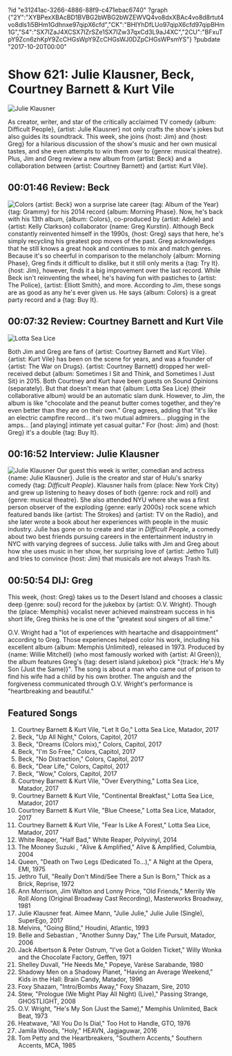 ?id "e31241ac-3266-4886-88f9-c471ebac6740"
?graph {"2Y":"XYBPexXBAcBD1BVBG2bWBG2bWZEWVQ4vo8dxXBAc4vo8d8rtut4vo8dls1i5BHm1Gdhnxe97qipX6cfd","CK":"BHIYhDfLUo97qipX6cfd97qipBHm1G","S4":"SX7IZaJ4XCSX7IZrSZe1SX7IZw37qxCd3L9aJ4XC","2CU":"BFxuTpY9Zcn6zhKpY9ZcCHGsWpY9ZcCHGsWJ0DZpCHGsWPsmYS"}
?pubdate "2017-10-20T00:00"

# Show 621: Julie Klausner, Beck, Courtney Barnett & Kurt Vile
![Julie Klausner](https://static.soundopinions.org/images/2017/julieklausner_web.jpg)

As creator, writer, and star of the critically acclaimed TV comedy {album: Difficult People}, {artist: Julie Klausner} not only crafts the show's jokes but also guides its soundtrack. This week, she joins {host: Jim} and {host: Greg} for a hilarious discussion of the show's music and her own musical tastes, and she even attempts to win them over to {genre: musical theatre}. Plus, Jim and Greg review a new album from {artist: Beck} and a collaboration between {artist: Courtney Barnett} and {artist: Kurt Vile}.


## 00:01:46 Review: Beck
![Colors](https://static.soundopinions.org/assets/621/2Y0.jpg)
{artist: Beck} won a surprise late career {tag: Album of the Year} {tag: Grammy} for his 2014 record {album: Morning Phase}. Now, he's back with his 13th album, {album: Colors}, co-produced by {artist: Adele} and {artist: Kelly Clarkson} collaborator {name: Greg Kurstin}. Although Beck constantly reinvented himself in the 1990s, {host: Greg} says that here, he's simply recycling his greatest pop moves of the past. Greg acknowledges that he still knows a great hook and continues to mix and match genres. Because it's so cheerful in comparison to the melancholy {album: Morning Phase}, Greg finds it difficult to dislike, but it still only merits a {tag: Try It}. {host: Jim}, however, finds it a big improvement over the last record. While Beck isn't reinventing the wheel, he's having fun with pastiches to {artist: The Police}, {artist: Elliott Smith}, and more. According to Jim, these songs are as good as any he's ever given us. He says {album: Colors} is a great party record and a {tag: Buy It}.

## 00:07:32 Review: Courtney Barnett and Kurt Vile
![Lotta Sea Lice](https://static.soundopinions.org/assets/621/CK0.jpg)

Both Jim and Greg are fans of {artist: Courtney Barnett and Kurt Vile}. {artist: Kurt Vile} has been on the scene for years, and was a founder of {artist: The War on Drugs}. {artist: Courtney Barnett} dropped her well-received debut {album: Sometimes I Sit and Think, and Sometimes I Just Sit} in 2015. 
Both Courtney and Kurt have been guests on Sound Opinions (separately). But that doesn't mean that {album: Lotta Sea Lice} (their collaborative album) would be an automatic slam dunk. However, to Jim, the album is like "chocolate and the peanut butter comes together, and they're even better than they are on their own." Greg agrees, adding that "it's like an electric campfire record... it's two mutual admirers... plugging in the amps... [and playing] intimate yet casual guitar." For {host: Jim} and {host: Greg} it's a double {tag: Buy It}.


## 00:16:52 Interview: Julie Klausner
![Julie Klausner](https://static.soundopinions.org/assets/621/S40.jpg)
Our guest this week is writer, comedian and actress {name: Julie Klausner}. Julie is the creator and star of Hulu's snarky comedy {tag: *Difficult People*}. Klausner hails from {place: New York City} and grew up listening to heavy doses of both {genre: rock and roll} and {genre: musical theatre}. She also attended NYU where she was a first person observer of the exploding {genre: early 2000s} rock scene which featured bands like {artist: The Strokes} and {artist: TV on the Radio}, and she later wrote a book about her experiences with people in the music industry. Julie has gone on to create and star in *Difficult People*, a comedy about two best friends pursuing careers in the entertainment industry in NYC with varying degrees of success. Julie talks with Jim and Greg about how she uses music in her show, her surprising love of {artist: Jethro Tull} and tries to convince {host: Jim} that musicals are not always Trash Its. 


## 00:50:54 DIJ: Greg
This week, {host: Greg} takes us to the Desert Island and chooses a classic deep {genre: soul} record for the jukebox by {artist: O.V. Wright}. Though the {place: Memphis} vocalist never achieved mainstream success in his short life, Greg thinks he is one of the "greatest soul singers of all time."

O.V. Wright had a "lot of experiences with heartache and disappointment" according to Greg. Those experiences helped color his work, including his excellent album {album: Memphis Unlimited}, released in 1973. Produced by {name: Willie Mitchell} (who most famously worked with {artist: Al Green}), the album features Greg's {tag: desert island jukebox} pick "{track: He's My Son (Just the Same)}". The song is about a man who came out of prison to find his wife had a child by his own brother. The anguish and the forgiveness communicated through O.V. Wright's performance is "heartbreaking and beautiful."


## Featured Songs
1. Courtney Barnett & Kurt Vile, "Let It Go," Lotta Sea Lice, Matador, 2017
1. Beck, "Up All Night," Colors, Capitol, 2017
1. Beck, "Dreams (Colors mix)," Colors, Capitol, 2017
1. Beck, "I'm So Free," Colors, Capitol, 2017
1. Beck, "No Distraction," Colors, Capitol, 2017
1. Beck, "Dear Life," Colors, Capitol, 2017
1. Beck, "Wow," Colors, Capitol, 2017
1. Courtney Barnett & Kurt Vile, "Over Everything," Lotta Sea Lice, Matador, 2017
1. Courtney Barnett & Kurt Vile, "Continental Breakfast," Lotta Sea Lice, Matador, 2017
1. Courtney Barnett & Kurt Vile, "Blue Cheese," Lotta Sea Lice, Matador, 2017
1. Courtney Barnett & Kurt Vile, "Fear Is Like A Forest," Lotta Sea Lice, Matador, 2017
1. White Reaper, "Half Bad," White Reaper, Polyvinyl, 2014
1. The Mooney Suzuki , "Alive & Amplified," Alive & Amplified, Columbia, 2004
1. Queen, "Death on Two Legs (Dedicated To...)," A Night at the Opera, EMI, 1975
1. Jethro Tull, "Really Don't Mind/See There a Sun Is Born," Thick as a Brick, Reprise, 1972
1. Ann Morrison, Jim Walton and Lonny Price, "Old Friends," Merrily We Roll Along (Original Broadway Cast Recording), Masterworks Broadway, 1981
1. Julie Klausner feat. Aimee Mann, "Julie Julie," Julie Julie (Single), SuperEgo, 2017
1. Melvins, "Going Blind," Houdini, Atlantic, 1993
1. Belle and Sebastian , "Another Sunny Day," The Life Pursuit, Matador, 2006
1. Jack Albertson & Peter Ostrum, "I've Got a Golden Ticket," Willy Wonka and the Chocolate Factory, Geffen, 1971
1. Shelley Duvall, "He Needs Me," Popeye, Varèse Sarabande, 1980
1. Shadowy Men on a Shadowy Planet, "Having an Average Weekend," Kids in the Hall: Brain Candy, Matador, 1996
1. Foxy Shazam, "Intro/Bombs Away," Foxy Shazam, Sire, 2010
1. Stew, "Prologue (We Might Play All Night) (Live)," Passing Strange, GHOSTLIGHT, 2008
1. O.V. Wright, "He's My Son (Just the Same)," Memphis Unlimited, Back Beat, 1973
1. Heatwave, "All You Do Is Dial," Too Hot to Handle, GTO, 1976
1. Jamila Woods, "Holy," HEAVN, Jagjaguwar, 2016
1. Tom Petty and the Heartbreakers, "Southern Accents," Southern Accents, MCA, 1985

